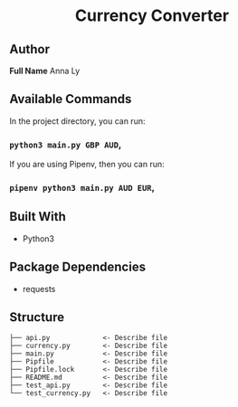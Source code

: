 <h1 align="center">Currency Converter</h1>

## Author

**Full Name**
Anna Ly

## Available Commands

In the project directory, you can run:

### `python3 main.py GBP AUD`,

If you are using Pipenv, then you can run:

### `pipenv python3 main.py AUD EUR`,

## Built With

- Python3

## Package Dependencies

- requests

## Structure

    ├── api.py             <- Describe file
    ├── currency.py        <- Describe file
    ├── main.py            <- Describe file
    ├── Pipfile            <- Describe file
    ├── Pipfile.lock       <- Describe file
    ├── README.md          <- Describe file
    ├── test_api.py        <- Describe file
    └── test_currency.py   <- Describe file

